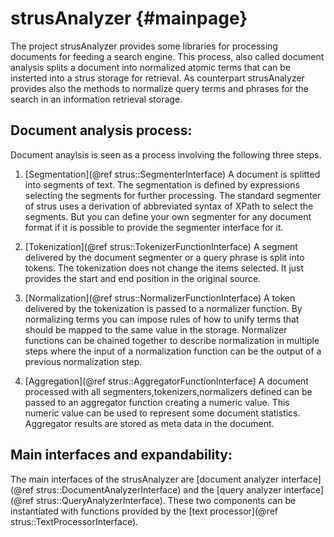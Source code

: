 strusAnalyzer	 {#mainpage}
=============

The project strusAnalyzer provides some libraries for processing documents for feeding a search engine.
This process, also called document analysis splits a document into normalized atomic terms that can be insterted into a strus storage for retrieval.
As counterpart strusAnalyzer provides also the methods to normalize query terms and phrases for the search in an information retrieval storage.


Document analysis process:
--------------------------
Document anaylsis is seen as a process involving the following three steps.

1. [Segmentation](@ref strus::SegmenterInterface)
	A document is splitted into segments of text. The segmentation is defined by expressions selecting the segments for further processing. The standard segmenter of strus uses a derivation of abbreviated syntax of XPath to select the segments.
	But you can define your own segmenter for any document format if it is possible to provide the segmenter interface for it.

2. [Tokenization](@ref strus::TokenizerFunctionInterface)
	A segment delivered by the document segmenter or a query phrase is split into tokens. The tokenization does not change the items selected. It just provides the start and end position in the original source.

3. [Normalization](@ref strus::NormalizerFunctionInterface)
	A token delivered by the tokenization is passed to a normalizer function. By normalizing terms you can impose rules of how to unify terms that should be mapped to the same value in the storage. Normalizer functions can be chained together to describe normalization in multiple steps where the input of a normalization function can be the output of a previous normalization step.

4. [Aggregation](@ref strus::AggregatorFunctionInterface)
	A document processed with all segmenters,tokenizers,normalizers defined can be passed to an aggregator function creating a numeric value. This numeric value can be used to represent some document statistics. Aggregator results are stored as meta data in the document.

Main interfaces and expandability:
----------------------------------
The main interfaces of the strusAnalyzer are
        [document analyzer interface](@ref strus::DocumentAnalyzerInterface)
and the [query analyzer interface](@ref strus::QueryAnalyzerInterface).
These two components can be instantiated with functions provided by the [text processor](@ref strus::TextProcessorInterface).




